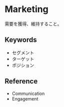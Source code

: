 # Marketing

需要を獲得、維持すること。

## Keywords

- セグメント
- ターゲット
- ポジション

## Reference

- Communication
- Engagement
